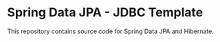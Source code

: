 # Spring Data JPA - JDBC Template

This repository contains source code for Spring Data JPA and Hibernate.


